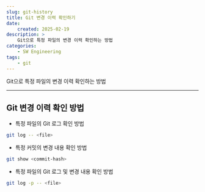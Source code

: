 ```yaml
---
slug: git-history
title: Git 변경 이력 확인하기
date:
    created: 2025-02-19
description: >
    Git으로 특정 파일의 변경 이력 확인하는 방법
categories:
    - SW Engineering
tags:
    - git
---
```


Git으로 특정 파일의 변경 이력 확인하는 방법  

<!-- more -->

---

## Git 변경 이력 확인 방법

- 특정 파일의 Git 로그 확인 방법

```bash
git log -- <file>
```

- 특정 커밋의 변경 내용 확인 방법

```bash
git show <commit-hash>
```

- 특정 파일의 Git 로그 및 변경 내용 확인 방법

```bash
git log -p -- <file>
```
